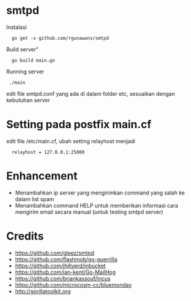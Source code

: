 # smtpd

Instalasi 

      go get -v github.com/rgunawans/smtpd

Build server"

      go build main.go

Running server

     ./main
  
  
edit file smtpd.conf yang ada di dalam folder etc, sesuaikan dengan kebutuhan server

Setting pada postfix main.cf
=========================================================
edit file /etc/main.cf, ubah setting relayhost menjadi

      relayhost = 127.0.0.1:25000


Enhancement
=========================================================
* Menambahkan ip server yang mengirimkan command yang salah ke dalam list spam
* Menambahkan command HELP untuk memberikan informasi cara mengirim email secara manual (untuk testing smtpd server)

Credits
=========================================================
* https://github.com/gleez/smtpd
* https://github.com/flashmob/go-guerrilla
* https://github.com/jhillyerd/inbucket
* https://github.com/ian-kent/Go-MailHog
* https://github.com/briankassouf/incus
* https://github.com/microcosm-cc/bluemonday
* http://gorillatoolkit.org
